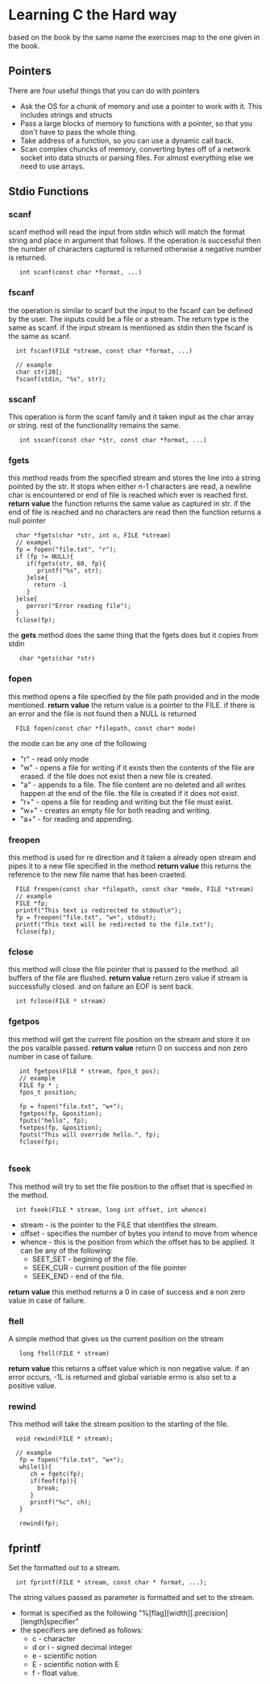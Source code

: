 # Learning C the Hard way 

based on the book by the same name the exercises map to the one given in the book. 

## Pointers 
There are four useful things that you can do with pointers
* Ask the OS for a chunk of memory and use a pointer to work with it. This includes strings and structs 
* Pass a large blocks of memory to functions with a pointer, so that you don't have to pass the whole thing. 
* Take address of a function, so you can use a dynamic call back. 
* Scan complex chuncks of memory, converting bytes off of a network socket into data structs or parsing files. 
For almost everything else we need to use arrays. 


## Stdio Functions 

### scanf 
scanf method will read the input from stdin which will match the format string and place in argument
that follows. If the operation is successful then the number of characters captured is returned
otherwise a negative number is returned. 

```
   int scanf(const char *format, ...) 
```

### fscanf
the operation is similar to scanf but the input to the fscanf can be defined by the user. The inputs
could be a file or a stream. The return type is the same as scanf. if the input stream is mentioned
as stdin then the fscanf is the same as scanf. 

```
  int fscanf(FILE *stream, const char *format, ...)

  // example
  char str[20]; 
  fscanf(stdin, "%s", str); 
```

### sscanf 
This operation is form the scanf family and it taken input as the char array or string. rest of the
functionality remains the same. 

```
   int sscanf(const char *str, const char *format, ...) 
```

### fgets 
this method reads from the specified stream and stores the line into a string pointed by the str. It
stops when either n-1 characters are read, a newline char is encountered or end of file is reached
which ever is reached first.  
**return value** 
the function returns the same value as captured in str. if the end of file is reached and no
characters are read then the function returns a null pointer 


```
  char *fgets(char *str, int n, FILE *stream)
  // exampel 
  fp = fopen("file.txt", "r"); 
  if (fp != NULL){
     if(fgets(str, 60, fp){
        printf("%s", str);
     }else{
       return -1
     }
  }else{
     perror("Error reading file"); 
  }
  fclose(fp);
```

the **gets** method does the same thing that the fgets does but it copies from stdin
```
   char *gets(char *str) 

```

### fopen 
this method opens a file specified by the file path provided and in the mode mentioned. 
**return value** 
the return value is a pointer to the FILE. if there is an error and the file is not found then a NULL is returned

```
  FILE fopen(const char *filepath, const char* mode)
```

the mode can be any one of the following 
* "r" - read only mode 
* "w" - opens a file for writing if it exists then the contents of the file are erased. if the file does not exist then a new file is created. 
* "a" - appends to a file. The file content are no deleted and all writes happen at the end of the file. the file is created if it does not exist. 
* "r+" - opens a file for reading and writing but the file must exist. 
* "w+" - creates an empty file for both reading and writing. 
* "a+" - for reading and appending. 

### freopen 
this method is used for re direction and it taken a already open stream and pipes it to a new file specified in the method 
**return value** 
this returns the reference to the new file name that has been craeted. 


```
  FILE freopen(const char *filepath, const char *mode, FILE *stream)
  // example 
  FILE *fp; 
  printf("This text is redirected to stdout\n"); 
  fp = freopen("file.txt", "w+", stdout);
  printf("This text will be redirected to the file.txt"); 
  fclose(fp); 
```

### fclose 
this method will close the file pointer that is passed to the method. all buffers of the file are flushed. 
**return value** 
return zero value if stream is successfully closed. and on failure an EOF is sent back. 

```
  int fclose(FILE * stream)
```

### fgetpos
this method will get the current file position on the stream and store it on the pos varaible passed. 
**return value** 
return 0 on success and non zero number in case of failure. 

```
   int fgetpos(FILE * stream, fpos_t pos);
   // example 
   FILE fp * ; 
   fpos_t position; 

   fp = fopen("file.txt", "w+"); 
   fgetpos(fp, &position); 
   fputs("hello", fp); 
   fsetpos(fp, &position); 
   fputs("This will override hello.", fp); 
   fclose(fp); 
 
```

### fseek
This method will try to set the file position to the offset that is specified in the method. 

```
  int fseek(FILE * stream, long int offset, int whence) 
```

* stream - is the pointer to the FILE that identifies the stream. 
* offset - specifies the number of bytes you intend to move from whence 
* whence - this is the position from which the offset has to be applied. it can be any of the following: 
	* SEET_SET - begining of the file. 
	* SEEK_CUR - current position of the file pointer 
	* SEEK_END - end of the file. 

**return value** 
this method returns a 0 in case of success and a non zero value in case of failure. 

### ftell 
A simple method that gives us the current position on the stream 

```
   long ftell(FILE * stream)
```
**return value** 
this returns a offset value which is non negative value. if an error occurs, -1L is returned and global variable errno is also set to a positive value. 

### rewind 
This method will take the stream position to the starting of the file. 

```
  void rewind(FILE * stream); 
  
  // example 
   fp = fopen("file.txt", "w+"); 
   while(1){
      ch = fgetc(fp);
      if(feof(fp)){
        break;
      }
      printf("%c", ch);
   }

   rewind(fp); 
```

## fprintf
Set the formatted out to a stream. 

```
  int fprintf(FILE * stream, const char * format, ...); 
```
The string values passed as parameter is formatted and set to the stream.

* format is specified as the following "%[flag][width][.precision][length]specifier"
* the specifiers are defined as follows:
	* c - character 
	* d or i - signed decimal integer 
	* e - scientific notion 
	* E - scientific notion with E 
	* f - float value.


